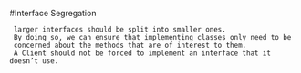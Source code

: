 #Interface Segregation

	 larger interfaces should be split into smaller ones. 
	 By doing so, we can ensure that implementing classes only need to be 
	 concerned about the methods that are of interest to them.
	 A Client should not be forced to implement an interface that it doesn’t use.